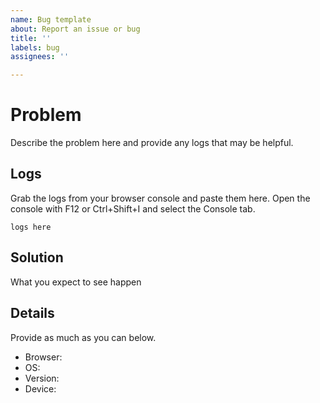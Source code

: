 ```yaml
---
name: Bug template
about: Report an issue or bug
title: ''
labels: bug
assignees: ''

---
```


# Problem

Describe the problem here and provide any logs that may be helpful.


## Logs
Grab the logs from your browser console and paste them here. Open the console with F12 or Ctrl+Shift+I and select the Console tab.

```
logs here
```

## Solution

What you expect to see happen

## Details

Provide as much as you can below.

- Browser: 
- OS:
- Version:
- Device: